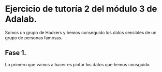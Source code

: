 # Ejercicio de tutoría 2 del módulo 3 de Adalab.

Somos un grupo de Hackers y hemos conseguido los datos sensibles de un grupo de personas famosas.

## Fase 1.
Lo primero que vamos a hacer es pintar los datos que hemos consguido. 
